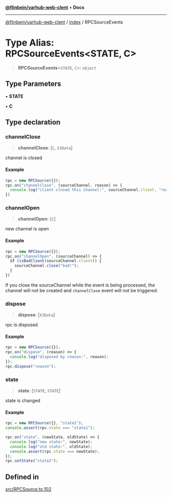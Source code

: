 [**@flinbein/varhub-web-clent**](../../README.md) • **Docs**

***

[@flinbein/varhub-web-clent](../../modules.md) / [index](../README.md) / RPCSourceEvents

# Type Alias: RPCSourceEvents\<STATE, C\>

> **RPCSourceEvents**\<`STATE`, `C`\>: `object`

## Type Parameters

• **STATE**

• **C**

## Type declaration

### channelClose

> **channelClose**: [`C`, `XJData`]

channel is closed

#### Example

```typescript
rpc = new RPCSource({});
rpc.on("channelClose", (sourceChannel, reason) => {
  console.log("client closed this channel:", sourceChannel.client, "reason:", reason);
})
```

### channelOpen

> **channelOpen**: [`C`]

new channel is open

#### Example

```typescript
rpc = new RPCSource({});
rpc.on("channelOpen", (sourceChannel) => {
  if (isBadClient(sourceChannel.client)) {
  	sourceChannel.close("bad!");
  }
})
```
If you close the sourceChannel while the event is being processed,
the channel will not be created and `channelClose` event will not be triggered.

### dispose

> **dispose**: [`XJData`]

rpc is disposed

#### Example

```typescript
rpc = new RPCSource({});
rpc.on("dispose", (reason) => {
  console.log("disposed by reason:", reason);
});
rpc.dispose("reason");
```

### state

> **state**: [`STATE`, `STATE`]

state is changed

#### Example

```typescript
rpc = new RPCSource({}, "state1");
console.assert(rpc.state === "state1");

rpc.on("state", (newState, oldState) => {
  console.log("new state:", newState);
  console.log("old state:", oldState);
  console.assert(rpc.state === newState);
});
rpc.setState("state2");
```

## Defined in

[src/RPCSource.ts:102](https://github.com/flinbein/varhub-web-client/blob/aa44d85b8fc9ef58d47827a2d69f4ed0b37f6112/src/RPCSource.ts#L102)
